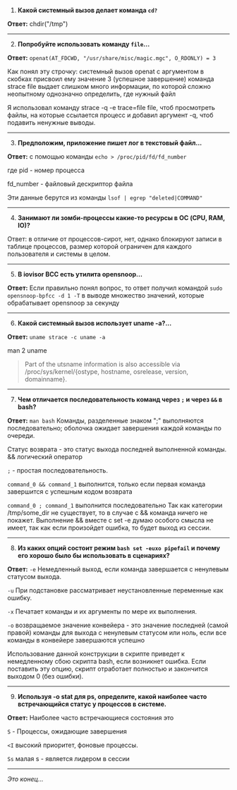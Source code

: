 1. **Какой системный вызов делает команда `cd?`**

**Ответ:** chdir("/tmp")

---
2. **Попробуйте использовать команду `file`...**

**Ответ:** ```openat(AT_FDCWD, "/usr/share/misc/magic.mgc", O_RDONLY) = 3```

Как понял эту строчку: системный вызов openat с аргументом в скобках присвоил ему значение 3 (успешное завершение)
команда strace file выдает слишком много информации, по которой сложно неопытному однозначно определить, где нужный файл

Я использовал команду strace -q -e trace=file file, чтоб просмотреть файлы, на которые ссылается процесс и добавил аргумент -q, чтоб подавить ненужные выводы.

---
3. **Предположим, приложение пишет лог в текстовый файл...**

**Ответ:** с помощью команды ```echo > /proc/pid/fd/fd_number```

где pid - номер процесса

fd_number - файловый дескриптор файла

Эти данные берутся из команды ```lsof | egrep "deleted|COMMAND"```

---

4. **Занимают ли зомби-процессы какие-то ресурсы в ОС (CPU, RAM, IO)?**

Ответ: в отличие от процессов-сирот, нет, однако блокируют записи в таблице процессов, размер которой ограничен для каждого пользователя и системы в целом.

---
5. **В iovisor BCC есть утилита opensnoop...**

**Ответ:** Если правильно понял вопрос, то ответ получил командой
```sudo opensnoop-bpfcc -d 1 -T```
в выводе множество значений, которые обрабатывает opensnoop за секунду

---
6. **Какой системный вызов использует uname -a?...**

**Ответ:** ```uname strace -c uname -a```

man 2 uname
>Part of the utsname information is also accessible via /proc/sys/kernel/{ostype, hostname, osrelease, version, domainname}.
----------------------------------------------------------------------------------------------------------------------
7. **Чем отличается последовательность команд через `;` и через `&&` в bash?**

**Ответ:** ```man bash```
Команды, разделенные знаком ";" выполняются последовательно; оболочка ожидает завершения каждой команды по очереди. 

Статус возврата - это статус выхода последней выполненной команды.
&& логический оператор

```;``` - простая последовательность.

```command_0 && command_1``` выполнится, только если первая команда завершится с успешным кодом возврата

```command_0 ; command_1``` выполнится последовательно
Так как категории /tmp/some_dir не существует, то в случае с && команда ничего не покажет.
Выполнение && вместе с set -e думаю особого смысла не имеет, так как если произойдет ошибка, то будет выход из сессии.

---
8. **Из каких опций состоит режим `bash set -euxo pipefail` и почему его хорошо было бы использовать в сценариях?**

**Ответ:**
`-e` Немедленный выход, если команда завершается с ненулевым статусом выхода.

`-u` При подстановке рассматривает неустановленные переменные как ошибку.

`-x` Печатает команды и их аргументы по мере их выполнения.

`-o` возвращаемое значение конвейера - это значение последней (самой правой) команды для выхода с ненулевым статусом или ноль, если все команды в конвейере завершаются успешно

Использование данной конструкции в скрипте приведет к немедленному сбою скрипта bash, если возникнет ошибка. Если поставить эту опцию, 
скрипт отработает полностью и закончится выходом 0 (без ошибки).

---
9. **Используя -o stat для ps, определите, какой наиболее часто встречающийся статус у процессов в системе.**

**Ответ:**
Наиболее часто встречающиеся состояния это

`S` - Процессы, ожидающие завершения

`<I` высокий приоритет, фоновые процессы.

`Ss` малая s - является лидером в сессии

---
*Это конец...*

